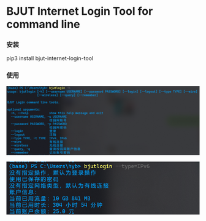 # BJUT Internet Login Tool for command line

### 安装
pip3 install bjut-internet-login-tool

### 使用

![帮助](images/help.png)


![使用](images/login.png)